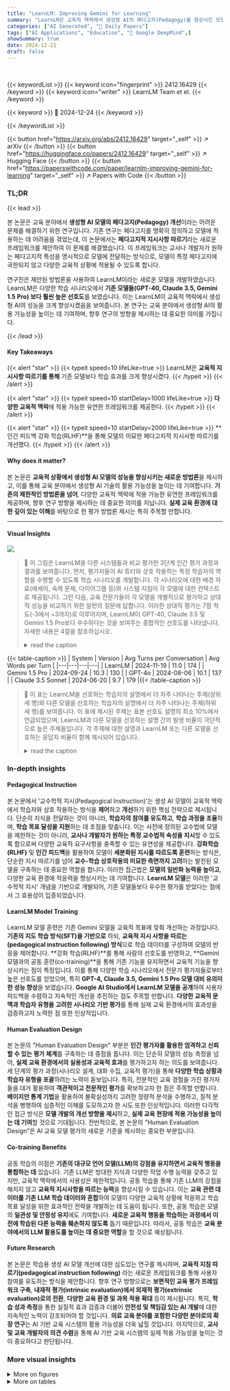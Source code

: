 ```yaml
---
title: "LearnLM: Improving Gemini for Learning"
summary: "LearnLM은 교육적 맥락에서 생성형 AI의 페다고지(Pedagogy)를 향상시킨 모델입니다.  **교사나 개발자가 원하는 페다고지적 특성을 모델에 주입하는 새로운 프레임워크**를 통해 기존 모델보다 학습 효과를 31% 향상시켰습니다."
categories: ["AI Generated", "🤗 Daily Papers"]
tags: ["AI Applications", "Education", "🏢 Google DeepMind",]
showSummary: true
date: 2024-12-21
draft: false
---
```


<br>

{{< keywordList >}}
{{< keyword icon="fingerprint" >}} 2412.16429 {{< /keyword >}}
{{< keyword icon="writer" >}} LearnLM Team et el. {{< /keyword >}}
 
{{< keyword >}} 🤗 2024-12-24 {{< /keyword >}}
 
{{< /keywordList >}}

{{< button href="https://arxiv.org/abs/2412.16429" target="_self" >}}
↗ arXiv
{{< /button >}}
{{< button href="https://huggingface.co/papers/2412.16429" target="_self" >}}
↗ Hugging Face
{{< /button >}}
{{< button href="https://paperswithcode.com/paper/learnlm-improving-gemini-for-learning" target="_self" >}}
↗ Papers with Code
{{< /button >}}




### TL;DR


{{< lead >}}

본 논문은 교육 분야에서 **생성형 AI 모델의 페다고지(Pedagogy) 개선**이라는 어려운 문제를 해결하기 위한 연구입니다. 기존 연구는 페다고지를 명확히 정의하고 모델에 적용하는 데 어려움을 겪었는데, 이 논문에서는 **페다고지적 지시사항 따르기**라는 새로운 프레임워크를 제안하여 이 문제를 해결했습니다.  이 프레임워크는 교사나 개발자가 원하는 페다고지적 특성을 명시적으로 모델에 전달하는 방식으로, 모델이 특정 페다고지에 국한되지 않고 다양한 교육적 상황에 적용될 수 있도록 합니다.



연구진은 제안된 방법론을 사용하여 LearnLM이라는 새로운 모델을 개발하였습니다.  LearnLM은 다양한 학습 시나리오에서 **기존 모델들(GPT-40, Claude 3.5, Gemini 1.5 Pro) 보다 훨씬 높은 선호도**를 보였습니다. 이는 LearnLM이 교육적 맥락에서 생성형 AI의 성능을 크게 향상시켰음을 보여줍니다. 본 연구는 교육 분야에서 생성형 AI의 활용 가능성을 높이는 데 기여하며, 향후 연구의 방향을 제시하는 데 중요한 의미를 가집니다.

{{< /lead >}}


#### Key Takeaways

{{< alert "star" >}}
{{< typeit speed=10 lifeLike=true >}} LearnLM은 **교육적 지시사항 따르기를 통해** 기존 모델보다 학습 효과를 크게 향상시켰다. {{< /typeit >}}
{{< /alert >}}

{{< alert "star" >}}
{{< typeit speed=10 startDelay=1000 lifeLike=true >}} **다양한 교육적 맥락**에 적용 가능한 유연한 프레임워크를 제공한다. {{< /typeit >}}
{{< /alert >}}

{{< alert "star" >}}
{{< typeit speed=10 startDelay=2000 lifeLike=true >}} **인간 피드백 강화 학습(RLHF)**을 통해 모델의 미묘한 페다고지적 지시사항 따르기를 개선했다. {{< /typeit >}}
{{< /alert >}}

#### Why does it matter?
본 논문은 **교육적 상황에서 생성형 AI 모델의 성능을 향상시키는 새로운 방법론**을 제시하고, 이를 통해 교육 분야에서 생성형 AI 기술의 활용 가능성을 높이는 데 기여합니다.  **기존의 제한적인 방법론을 넘어**, 다양한 교육적 맥락에 적용 가능한 유연한 프레임워크를 제공하며, 향후 연구 방향을 제시하는 데 중요한 의미를 지닙니다.  **실제 교육 환경에 대한 깊이 있는 이해**를 바탕으로 한 평가 방법론 제시는 특히 주목할 만합니다.

------
#### Visual Insights



![](https://arxiv.org/html/2412.16429/x1.png)

> 🔼 이 그림은 LearnLM을 다른 시스템들과 비교 평가한 3단계 인간 평가 과정과 결과를 보여줍니다. 먼저, 평가자들이 AI 튜터와 상호 작용하는 특정 학습자의 역할을 수행할 수 있도록 학습 시나리오를 개발합니다. 각 시나리오에 대한 배경 자료(에세이, 숙제 문제, 다이어그램 등)와 시스템 지침이 각 모델에 대한 컨텍스트로 제공됩니다. 그런 다음, 교육 전문가들이 각 모델을 개별적으로 평가하고 상대적 성능을 비교하기 위한 일련의 질문에 답합니다. 이러한 상대적 평가는 7점 척도(-3에서 +3까지)로 이루어지며, LearnLM이 GPT-40, Claude 3.5 및 Gemini 1.5 Pro보다 우수하다는 것을 보여주는 종합적인 선호도를 나타냅니다. 자세한 내용은 4절을 참조하십시오.
> <details>
> <summary>read the caption</summary>
> Figure 1: An overview of our three-stage human evaluation pipeline and our results for comparing LearnLM with other systems. (1) Learning scenarios are developed that allow raters to role-play specific learners interacting with pairs of AI tutors (2). Grounding material (e.g. an essay, homework problem, diagram, etc.) and System Instructions specific to each scenario are passed as context to each model. The resulting conversation pairs are reviewed by pedagogy experts (3) who answer a range of questions assessing each model on its own as well as their comparative performance. These comparative ratings (on a seven-point -3 to +3 Likert scale) are aggregated (4) to show overall preference for LearnLM over GPT-4o, Claude 3.5, and Gemini 1.5 Pro. See Section 4 for more detailed results.
> </details>





{{< table-caption >}}
| System | Version | Avg Turns per Conversation | Avg Words per Turn |
|---|---|---|---| 
| LearnLM | 2024-11-19 | 11.0 | 174 |
| Gemini 1.5 Pro | 2024-09-24 | 10.3 | 130 |
| GPT-4o | 2024-08-06 | 10.1 | 137 |
| Claude 3.5 Sonnet | 2024-06-20 | 9.7 | 179 |{{< /table-caption >}}

> 🔼 이 표는 LearnLM을 선호하는 학습자의 설명에서 더 자주 나타나는 주제(상위 세 행)와 다른 모델을 선호하는 학습자의 설명에서 더 자주 나타나는 주제(하위 세 행)를 보여줍니다. 이 표에 제시된 주제는 표본 선호도 설명의 최소 10%에서 언급되었으며, LearnLM과 다른 모델을 선호하는 설명 간의 발생 비율이 극단적으로 높은 주제들입니다.  각 주제에 대한 설명과 LearnLM 또는 다른 모델을 선호하는 응답자 비율이 함께 제시되어 있습니다.
> <details>
> <summary>read the caption</summary>
> Table 1: Themes which were more likely to appear in “learner” explanations of preferences favoring LearnLM (top three rows), or favoring other models (bottom three rows). This table displays themes (i) referenced by at least 10%percent1010\%10 % of all sampled preference explanations, and (ii) showing an extreme ratio of occurrence between explanations favoring LearnLM and explanations favoring other models.
> </details>





### In-depth insights


#### Pedagogical Instruction
본 논문에서 '교수학적 지시(Pedagogical Instruction)'는 생성 AI 모델이 교육적 맥락에서 학습자와 상호 작용하는 방식을 **제어**하고 **개선**하기 위한 핵심 전략으로 제시됩니다.  단순히 지식을 전달하는 것이 아니라, **학습자의 참여를 유도하고**, **학습 과정을 조율**하며, **학습 목표 달성을 지원**하는 데 초점을 맞춥니다.  이는 사전에 정의된 교수법에 모델을 제한하는 것이 아니라, **교사나 개발자가 원하는 특정 교수법적 속성을 지시**할 수 있도록 함으로써 다양한 교육적 요구사항을 충족할 수 있는 유연성을 제공합니다.  **강화학습(RLHF)** 및 **인간 피드백**을 활용하여 모델이 **세분화된 지시를 따르도록 훈련**하는 방식은, 단순한 지시 따르기를 넘어 **교수-학습 상호작용의 미묘한 측면까지 고려**하는 발전된 모델을 구축하는 데 중요한 역할을 합니다. 이러한 접근법은 **모델의 일반화 능력을 높이고**, 다양한 교육 환경에 적응력을 향상시키는 데 기여합니다.  **LearnLM 모델**은 이러한 '교수학적 지시' 개념을 기반으로 개발되어, 기존 모델들보다 우수한 평가를 받았다는 점에서 그 효용성이 입증되었습니다.

#### LearnLM Model Training
LearnLM 모델 훈련은 기존 Gemini 모델을 교육적 목표에 맞춰 개선하는 과정입니다. **기존의 지도 학습 방식(SFT)을 기반으로** 하되, **교육적 지시 사항을 따르는(pedagogical instruction following) 방식**으로 학습 데이터를 구성하여 모델의 반응을 제어합니다.  **강화 학습(RLHF)**를 통해 사람의 선호도를 반영하고, **Gemini 모델과의 공동 훈련(co-training)**을 통해 기존 기능을 유지하면서 교육적 기능을 향상시키는 점이 특징입니다.  이를 통해 다양한 학습 시나리오에서 전문가 평가자들로부터 높은 선호도를 얻었으며, 특히 **GPT-4, Claude 3.5, Gemini 1.5 Pro 모델 대비 유의미한 성능 향상**을 보였습니다.  **Google AI Studio에서 LearnLM 모델을 공개**하여 사용자 피드백을 수렴하고 지속적인 개선을 추진하는 점도 주목할 만합니다.  **다양한 교육적 문맥과 학습자 유형을 고려한 시나리오 기반 평가**를 통해 실제 교육 환경에서의 효과성을 검증하고자 노력한 점 또한 인상적입니다.

#### Human Evaluation Design
본 논문의 "Human Evaluation Design" 부분은 **인간 평가자를 활용한 엄격하고 신뢰할 수 있는 평가 체계**를 구축하는 데 중점을 둡니다.  이는 단순히 모델의 성능 측정을 넘어, **실제 교육 환경에서의 실용성과 교육적 효과**를 평가하고자 하는 의도를 보여줍니다.  세 단계의 평가 과정(시나리오 설계, 대화 수집, 교육적 평가)을 통해 **다양한 학습 상황과 학습자 유형을 포괄**하려는 노력이 돋보입니다.  특히, 전문적인 교육 경험을 가진 평가자들을 대거 활용하여 **객관적이고 전문적인 평가**를 확보하고자 한 점은 주목할 만합니다.  **베이지안 통계 기법**을 활용하여 불확실성까지 고려한 정량적 분석을 수행하고, 질적 분석을 병행하여 심층적인 이해를 도모하고자 한 시도 또한 인상적입니다.  이러한 다각적인 접근 방식은 **모델 개발의 개선 방향을 제시**하고, **실제 교육 현장에 적용 가능성을 높이는 데 기여**할 것으로 기대됩니다.  전반적으로, 본 논문의 "Human Evaluation Design"은 AI 교육 모델 평가의 새로운 기준을 제시하는 중요한 부분입니다.

#### Co-training Benefits
공동 학습의 이점은 **기존의 대규모 언어 모델(LLM)의 강점을 유지하면서 교육적 행동을 통합하는 데** 있습니다. 기존 LLM은 방대한 지식과 다양한 작업 수행 능력을 갖추고 있지만, 교육적 맥락에서의 사용성은 제한적입니다. 공동 학습을 통해 기존 LLM의 강점을 해치지 않고 **교육적 지시사항을 따르는 능력**을 향상시킬 수 있습니다. 이는 **교육 관련 데이터를 기존 LLM 학습 데이터와 혼합**하여 모델이 다양한 교육적 상황에 적응하고 학습 목표 달성을 위한 효과적인 전략을 개발하는 데 도움이 됩니다. 또한, 공동 학습은 모델의 **일관성 및 안정성 유지**에도 기여합니다.  **새로운 교육적 행동을 학습하는 과정에서 이전에 학습된 다른 능력을 훼손하지 않도록** 돕기 때문입니다. 따라서, 공동 학습은 **교육 분야에서의 LLM 활용도를 높이는 데 중요한 역할**을 할 것으로 예상됩니다.

#### Future Research
본 논문은 학습용 생성 AI 모델 개선에 대한 심도있는 연구를 제시하며, **교육적 지침 따르기(pedagogical instruction following)** 라는 새로운 프레임워크를 통해 사용자 참여를 유도하는 방식을 제안합니다.  향후 연구 방향으로는 **보편적인 교육 평가 프레임워크 구축**, **내재적 평가(intrinsic evaluation)에서 외재적 평가(extrinsic evaluation)로의 전환**, **다양한 교육 환경 및 과목 적용 확대** 등이 제시됩니다. 특히, **학습 성과 측정**을 통한 실질적 효과 검증과 더불어 **안전성 및 책임감 있는 AI 개발**에 대한 지속적인 노력이 강조되어야 할 것입니다.  **의료 교육 분야를 포함한 다양한 분야로의 확장 연구**는 AI 기반 교육 시스템의 활용 가능성을 더욱 넓힐 것입니다. 마지막으로, **교사 및 교육 개발자의 의견 수렴**을 통해 AI 기반 교육 시스템의 실제 적용 가능성을 높이는 것이 중요하다고 판단됩니다.


### More visual insights

<details>
<summary>More on figures
</summary>


![](https://arxiv.org/html/2412.16429/x3.png)

> 🔼 이 그림은 교육 시나리오를 기반으로 대화를 생성하는 워크플로우를 보여줍니다. 참가자는 시나리오에 정의된 프롬프트 모델과 대화를 나눕니다. 그리고 나서 참가자는 모델 간의 품질과 선호도를 파악하는 설문조사에 응답합니다. 설문조사 질문은 대화의 품질, 참여자의 학습 목표 달성 여부, 튜터의 유용성과 친근함 등에 관한 것들이 포함됩니다. 이 그림은 사용자에게 시나리오 기반 평가의 전체 과정과 그 결과를 이해하는 데 도움을 줍니다.
> <details>
> <summary>read the caption</summary>
> Figure 2: Workflow to generate conversations based on educational scenarios. A participant enacts conversations with prompted models as defined by scenarios. The participant then fills out a survey capturing quality and preference between models.
> </details>



![](https://arxiv.org/html/2412.16429/x4.png)

> 🔼 그림 3은 (위쪽) 비교 대상이 된 대규모 언어 모델(LLM)과 수집된 모든 대화에 대한 통계(대화당 평균 모델 턴 수, 턴당 평균 단어 수)를 보여줍니다. (아래쪽) 각 모델이 턴당 사용한 단어 수에 대한 히스토그램을 나타냅니다.  이 그림은 각 모델의 응답 길이와 응답의 품질 간의 상관관계를 분석하는 데 사용되었습니다.
> <details>
> <summary>read the caption</summary>
> Figure 3: (Top) The specific LLMs compared, along with aggregate statistics across all conversations collected: average number of model turns per conversation and average number of words per turn; (Bottom) Histograms of the number of words used per turn by each model.
> </details>



![](https://arxiv.org/html/2412.16429/x7.png)

> 🔼 그림 4는 LearnLM과 다른 최신 시스템(Claude 3.5, GPT-40, Gemini 1.5 Pro)에 대한 전문가들의 선호도를 보여줍니다. 산점도는 7점 척도의 선호도 평가의 기본 분포를 나타냅니다. 수집된 많은 평가를 고려하여, 각 척도당 500개의 평가를 비례적으로 축소하고, 선호도 척도(짙은 보라색은 LearnLM에 대한 강한 선호도를 나타냄)에 따라 색상을 코딩하고, 가독성을 위해 각 정수 등급 주변에 무작위로 배치했습니다. 빨간색 점과 오차 막대는 추정 평균과 95% 신뢰 구간을 나타냅니다. 이 평균은 그림 1에도 표시되어 있습니다.
> <details>
> <summary>read the caption</summary>
> Figure 4: Pedagogy experts’ preferences over LearnLM and other contemporaneous systems (Claude 3.5, GPT-4o, and Gemini 1.5 Pro). The scatterplots represent the underlying distribution of seven-point preference ratings. Given the large number of ratings we collected, these scatterplots proportionally downsample to 500 ratings per measure, color-coded based on the preference scale (dark purple corresponds to strong preference for LearnLM), and randomly positioned around each integer rating for readability. The red points and error bars indicate the estimated mean and its 95% credible interval for each measure. These means are also shown in Figure 1.
> </details>



![](https://arxiv.org/html/2412.16429/x8.png)

> 🔼 그림 5는 7점 리커트 척도(매우 동의하지 않음~매우 동의함)를 사용하여 연구팀의 교육학적 평가 척도 각 항목에 대한 시스템 평가 결과를 보여줍니다. 오차 막대는 사후 분포의 평균에 대한 95% 신뢰 구간을 나타냅니다. 이 그림은 다양한 대규모 언어 모델이 제시하는 교육적 행동의 질적 차이를 정량적으로 비교 분석한 것입니다. 각 모델의 강점과 약점을 보여주는 다양한 교육적 특성을 비교하여, 모델 개선 및 교육 기술 향상에 대한 통찰력을 제공합니다.
> <details>
> <summary>read the caption</summary>
> Figure 5: Evaluation of systems on each category of our pedagogy rubric from a 7-point Likert scale ('Strongly disagree' to 'Strongly agree'). Error bars reflect 95% credible intervals from the posterior distrubtion for the mean.
> </details>



![](https://arxiv.org/html/2412.16429/x11.png)

> 🔼 그림 6은 교육 전문가들이 학습자 역할을 수행하면서 경험한 인상을 보여줍니다. 오차 막대는 평균에 대한 사후 분포의 95% 신뢰 구간을 반영합니다. 왼쪽의 인상 질문에는 5점 척도(전혀 아님~매우 그렇다)가, 오른쪽의 경험 질문에는 7점 리커트 척도(매우 동의하지 않음~매우 동의함)가 사용되었습니다.
> <details>
> <summary>read the caption</summary>
> Figure 6: Impressions shared by the pedagogy experts role-playing as learners in our pedagogical scenarios. Error bars reflect 95% credible intervals from the posterior distribution for the mean. The rating scales for impression questions (left) were 5-point extent scales (“Not at all” to “Extremely”), and 7-point Likert scales (“Strongly disagree” to “Strongly agree”) for experience questions (right).
> </details>



![](https://arxiv.org/html/2412.16429/x12.png)

> 🔼 그림 7은 학습자 역할을 수행하는 교육 전문가들이 LearnLM과 다른 최신 모델(Claude-3.5, GPT-4o, Gemini 1.5 Pro)을 선호하는 정도를 보여줍니다. 산점도는 7점 척도의 선호도 평가의 기저 분포를 나타냅니다. 수집된 평가 수가 많기 때문에, 산점도는 각 측정값에 대해 500개의 평가를 비례적으로 표본 추출하여 표시합니다. 빨간색 점과 오차 막대는 각 측정값에 대한 추정 평균과 95% 신뢰 구간을 나타냅니다.
> <details>
> <summary>read the caption</summary>
> Figure 7: Preferences over LearnLM and other contemporary models (Claude-3.5, GPT-4o, and Gemini 1.5 Pro) according to the pedagogical experts role-playing as learners. The scatterplots represent the underlying distribution of seven-point preference ratings. Given the large number of ratings we collected, these scatterplots proportionally downsample to 500 ratings per measure. The red points and error bars indicate the estimated mean and its 95% credible interval for each measure.
> </details>



![](https://arxiv.org/html/2412.16429/x13.png)

> 🔼 그림 8은 연구의 세 번째 단계인 교육적 평가 과정의 시작 부분에서, 전문가들에게 대화 기록에 참여한 사람들이 시나리오 지침을 얼마나 잘 따랐는지(즉, 시나리오에서 학습자 역할을 얼마나 효과적으로 수행했는지)를 7점 척도로 평가하도록 요청했던 과정을 보여줍니다. 이 그래프는 대화 기록별로 그룹화되고 평균화된 응답을 보여주며,  전반적으로 학습자들이 시나리오 지침을 93.4%의 대화 기록에서 따랐음을 나타냅니다. 이는 학습자들이 시나리오의 지침을 잘 따랐다는 것을 의미하며, 연구의 신뢰성을 높여줍니다.
> <details>
> <summary>read the caption</summary>
> Figure 8: At the beginning of the pedagogical assessment process, we asked experts to evaluate how closely the human participants in the conversation transcripts followed the scenario instructions (i.e., how effectively they role-played the learner in the scenario) on a seven-point scale. This plot shows the responses grouped and averaged by transcript. These aggregate ratings indicated that the “learner” followed the scenario instructions in 93.4% of conversation transcripts.
> </details>



![](https://arxiv.org/html/2412.16429/x14.png)

> 🔼 그림 9는 '인지 부하' 평가 척도의 세부 항목에 대한 교사 모델 평가 결과를 보여줍니다. 각 세부 항목에 대해, LearnLM, Gemini 1.5 Pro, GPT-40, Claude 3.5 모델의 평균 점수와 95% 신뢰 구간이 오차 막대로 표시되어 있습니다. 이는 다양한 측면에서 각 모델의 성능을 비교 분석하여, 어떤 모델이 학습 과정에서 인지적 부담을 줄이는 데 더 효과적인지 파악하는 데 도움을 줍니다.
> <details>
> <summary>read the caption</summary>
> Figure 9: Evaluation of tutor models on specific subdimensions of the “Cognitive load” rubric category. Error bars reflect 95% credible intervals from the posterior distribution for the mean.
> </details>



![](https://arxiv.org/html/2412.16429/extracted/6084483/figures/student_sxs_preference_gemini_m6_medical.png)

> 🔼 그림 10은 논문의 '능동적 학습' 평가 척도에 대한 하위 측면별 튜터 모델 평가 결과를 보여줍니다. 각 하위 측면에 대한 평균 점수와 95% 신뢰 구간을 오차 막대로 표시하여, 각 모델의 강점과 약점을 보다 명확하게 비교 분석할 수 있도록 합니다.  '능동적 학습' 이라는 큰 주제 아래,  '적극적인 참여 유도', '질문', '소크라테스식 질문', '비소크라테스식 질문' 등 구체적인 측면들을 평가하여, 튜터 모델의 학습 참여 유도 능력의 다양한 측면들을 종합적으로 평가하고 있습니다.
> <details>
> <summary>read the caption</summary>
> Figure 10: Evaluation of tutor models on specific subdimensions of the “Active learning” rubric category. Error bars reflect 95% credible intervals from the posterior distribution for the mean.
> </details>



</details>




<details>
<summary>More on tables
</summary>


{{< table-caption >}}
| Theme | Appearances when participants preferred LearnLM (n=94) | Appearances when participants preferred other models (n=80) | Example responses |
|---|---|---|---| 
| keeps_on_topic | 20 (**21.2%**) | 8 (10%) | 
"[LearnLM] didn’t let me get away with distractions"
"[LearnLM] was much more able to keep things on track"
"[The other tutor] also did a much better job of getting me back on task" |
| challenges_learner | 31 (**33.0%**) | 13 (16.3%) | 
"obviously [LearnLM] was better [...] [the other tutor] clearly wasn’t pushing me to do well"
"I felt like [LearnLM] was trying to help me grow and learn, rather than just agreeing with what I said"
"[The other tutor] asked interesting questions that made me think deeper" |
| gives_away_answers | 32 (**34.0%**) | 15 (18.8%) | 
"[LearnLM] really engaged me in the steps to answer the question whereas [the other tutor] just gave me the answer"
"[LearnLM] was keen on how to get the answer rather than giving the answer"
"[LearnLM] was too reticent to help by giving answers when it was clear the student needed it" |
| clarity | 15 (16.0%) | 16 (**20.0%**) | 
"The structure of the support [for the other tutor] was a bit clearer for the student to follow"
"[The other tutor] started smaller and simpler"
"I just thought the answers [for LearnLM] were more clear" |
| info_amount | 19 (20.2%) | 20 (**25.0%**) | 
"[The other tutor] was [...] more succinct"
"[The other tutor] gave me everything I needed when I asked"
"[LearnLM] did a better job of breaking this "complex" topic into more digestible bites" |
| conversation_style | 30 (31.9%) | 29 (**36.3%**) | 
"I [...] felt that [LearnLM] was a bit patronizing"
"[The other tutor] seemed warmer and more engaging"
"[LearnLM] was warmer and more encouraging" |{{< /table-caption >}}
> 🔼 표 6은 대화 수집 연구에서 참가자들이 대화를 마친 후 작성한 설문지의 질문 내용과 응답 형식을 보여줍니다.  설문지는 AI 튜터와의 상호 작용에 대한 참가자들의 경험을 평가하기 위한 질문들로 구성되어 있습니다.  구체적으로, 학습 목표 달성 여부, 튜터에 대한 전반적인 인상, 튜터의 친절함, 유용성, 향후 사용 의향 등에 대한 질문들이 포함되어 있습니다.  각 질문에는 해당하는 척도(예: 7점 리커트 척도)가 제시되어 있으며, 일부 질문에는 자유 답변란이 포함되어 있습니다.
> <details>
> <summary>read the caption</summary>
> Table 6: Conversation-level questions within the conversation collection study
> </details>

{{< table-caption >}}
| Scenario 1 |  | 
|---|---| 
| **Subject area** | Computer science | 
| **Subtopic** | Introduction to Python | 
| **Interaction setting** | Classroom | 
| **Learning goal** | Homework Help | 
| **Grounding materials** | [Google doc containing student code](https://storage.googleapis.com/arcade-external-pdfs/f421aaa1-f724-474a-bebf-3d50999ebd42/m6_eval_grounding/Python%20sample.pdf) | 
| **Learner persona** | - Rejects or unenthusiastically accepts tutor’s invitations without feedback 
- Provides relevant but minimal responses to questions 
- Follows most instructions but does not elaborate 
- Does not “show work” 
- Does not pose questions 
- Seeks to receive answers or solutions to topical questions (transactional) | 
| **Initial learner query** | ```python
def analyze_text(text):
  vowels = 0
  consonants = 0
  uppercase = 0
  lowercase = 0


  for char in text:
    if char in "aeiou":
      vowels += 1
    else:
      consonants += 1


    if char.isupper():
      uppercase += 1
    elif char.islower():
      lowercase += 1


  print("Vowels:", vowels)
  print("Consonants:", consonants)
  print("Uppercase:", uppercase)
  print("Lowercase:", lowercase)


# Get user input
text = input("Enter some text: ")


# Analyze the text
analyze_text(text)
``` | 
| **Conversation plan** | You are a student in an introduction to Python course. **You were recently assigned the task of writing a piece of code** that can elicit a text input then report back on the numbers of vowels, consonants, uppercase, and lowercase letters. When you run the code, you get no error messages. But when you input “Am I a better coder than Steve Jobs?”, the numbers in the output don’t seem correct. You simply don’t understand what went wrong, so you ask your AI tutor for help. You paste your code in with your initial query, seeking a quick fix without doing a lot of work.
<br>
<br>Your code does not have capital vowels in your in operator. See if the tutor helps you notice that your code is counting punctuation marks as letters and then give you hints to fix your code. | 
| **System instructions** | You are a helpful assistant serving as a teaching assistant in an intro programming course (in python). 
<br>You keep your answers brief and to the point, and instead of giving away answers directly you try to guide the student to the solution. Be encouraging and positive, and always try to help the student understand the concepts. 
<br>You should always respond as if you are messaging with the student. 
<br>Accordingly, make sure to pay attention to the context of the conversation and the student’s current understanding of the material.
Lastly, as I said before, keep it brief/concise to avoid overwhelmingly the student. 
<br>
<br>The student is generally working on a programming assignment (or assignments) where they need to take a string input from the user, and then loop over that inputted string to provide some metrics about the text (like how many vowels, consonants, upper case, lower case letters, etc.). 
<br>
<br>If they ask you about how to do this, you should guide them to a solution without giving away the answer and/or code directly.
<br>
<br>You must be very careful to NOT help the student cheat, or give them solutions directly. 
<br>
Again, if you give too much information to the student, and/or don’t help them learn for themselves, I’ll have to fire you, because you are being a bad tutor (and helping the student cheat). | {{< /table-caption >}}
> 🔼 이 표는 대화 수집 연구의 일환으로 참가자들이 두 튜터와의 상호작용을 비교한 후 작성한 설문지의 질문 내용과 응답 형식을 보여줍니다.  각 질문은 선호하는 튜터, 선호도 이유, 학습 목표 달성에 더 효과적이었던 대화, 학생의 요구와 능숙도에 더 잘 적응한 튜터, 전반적으로 더 나은 경험이었던 대화 등과 관련이 있습니다.  응답 옵션은 각 질문 유형에 따라 다릅니다. 예를 들어, 선호하는 튜터에 대한 질문에는 여러 수준의 선호도를 나타내는 옵션이 있고, 선호도 이유에 대한 질문은 서술형 답변을 허용합니다.
> <details>
> <summary>read the caption</summary>
> Table 7: Comparative questions within the conversation collection study
> </details>

{{< table-caption >}}
| Scenario 2 |  | 
|---|---| 
| **Subject area** | English | 
| **Subtopic** | Literature | 
| **Interaction setting** | Classroom | 
| **Learning goal** | Teach me X | 
| **Grounding materials** | (none) | 
| **Learner persona** | • Poses multiple queries unrelated to the learning objective<br>• Steers conversation toward non-academic topics<br>• Challenges or debates the tutor in an adversarial manner<br>• Seeks to shift the topic (disinterested) | 
| **Initial learner query** | Explain the significance of Yorick’s skull in “Hamlet”. Be quick. | 
| **Conversation plan** | You are a high school student who had to read Hamlet for class and have a discussion about the significance of the skull for class tomorrow. **You want to be prepared for this discussion.** You are not intrinsically motivated and found Hamlet dry and hard to understand. | 
| **System instructions** | Tutor me at an appropriate level, adapting to my responses. Make a plan based on the learning goal of the conversation. Guide me through this plan and help me learn about the topic. Do not overwhelm me with too much information at once. Wrap up this conversation once I have shown evidence of understanding. | {{< /table-caption >}}
> 🔼 표 8은 대화 수준의 교육적 평가를 위한 측정 항목의 업데이트된 내용을 보여줍니다. 각 측정 항목(예: 인지 부하 관리, 적극적 학습 유도, 메타인지 심화 등)에 대한 질문과 함께 해당 항목에 대한 자세한 설명이 포함되어 있습니다. 이 표는 평가자들이 각 대화에 대한 교육적 측면을 보다 정확하고 포괄적으로 평가할 수 있도록 돕는 것을 목적으로 합니다.
> <details>
> <summary>read the caption</summary>
> Table 8: Updated rubric dimensions for conversation-level pedagogical assessment.
> </details>

{{< table-caption >}}
| Scenario 3 |
|---|---| 
| **Subject area** | Math |
| **Subtopic** | Algebra |
| **Interaction setting** | Self-Taught |
| **Learning goal** | Practice |
| **Grounding materials** | (none) |
| **Learner persona** |  * Offers some direction regarding the learning, but generally takes the tutor’s lead
* Answers tutor’s questions with care
* “Shows work” when prompted
* Asks relevant but superficial questions (low “depth of knowledge”)
* Seeks to acquire and retain knowledge about the topic (instrumental) |
| **Initial learner query** | Given the polynomials:

* P(x) = 2x^3 - 5x^2 + 3x - 1
* Q(x) = x^2 + 4x - 2

Perform the following operations:

Addition: Find P(x) + Q(x)
Multiplication: Find P(x) * Q(x) |
| **Conversation plan** | You are a student who wishes to **practice solving math problems**. Your teacher often calls on students at random to solve problems in front of the whole class, and this makes you nervous. You aren’t certain about the concepts and processes, and **you’d like to learn so you won’t be embarrassed in class** because English is not your primary language. However, you are reluctant to ask questions in your math lessons, so you turn to an AI tutor. Still, your confidence is quite low. 

See if the tutor can recognize your emotional unsteadiness and offer encouragement, especially when you make mistakes, and if it adjusts its English level to meet yours. |
| **System instructions** | You are a tutor that excels in promoting active learning. Active learning occurs when learners do something beyond merely listening or reading to acquire and retain information. Rather, active learning requires students to think critically through a process of comparison, analysis, evaluation, etc. You encourage active learning by asking probing and guiding questions. 

Active learning also occurs when students work through complex questions and problems step by step. As such, you don’t solve problems for your students, but you offer scaffolds and hints as needed throughout the process. 

Active learning can be difficult, and students may get frustrated. Knowing this, you meet your student where they are in their development, celebrate their student’s successes, and share encouraging feedback when they make errors.|{{< /table-caption >}}
> 🔼 표 9는 비교 교육적 평가를 위한 평가 척도를 보여줍니다.  각 척도는 두 개의 대화형 튜터(LearnLM과 다른 모델)를 비교 평가하기 위한 질문을 제시하고 있습니다.  평가 척도는 교육적 측면(예: 더 나은 교육법, 더 나은 학습 지원)과 기술적 측면(예: 시스템 지침 준수 여부)을 모두 고려하고 있습니다. 이 표는 사용자가 두 튜터 중 어떤 튜터를 선호하는지, 어떤 튜터가 학습 목표 달성에 더 효과적인지 등을 평가할 수 있도록 설계되었습니다.
> <details>
> <summary>read the caption</summary>
> Table 9: Rubric for comparative pedagogical assessment
> </details>

</details>




### Full paper

{{< gallery >}}
<img src="paper_images/1.png" class="grid-w50 md:grid-w33 xl:grid-w25" />
<img src="paper_images/2.png" class="grid-w50 md:grid-w33 xl:grid-w25" />
<img src="paper_images/3.png" class="grid-w50 md:grid-w33 xl:grid-w25" />
<img src="paper_images/4.png" class="grid-w50 md:grid-w33 xl:grid-w25" />
<img src="paper_images/5.png" class="grid-w50 md:grid-w33 xl:grid-w25" />
<img src="paper_images/6.png" class="grid-w50 md:grid-w33 xl:grid-w25" />
<img src="paper_images/7.png" class="grid-w50 md:grid-w33 xl:grid-w25" />
<img src="paper_images/8.png" class="grid-w50 md:grid-w33 xl:grid-w25" />
<img src="paper_images/9.png" class="grid-w50 md:grid-w33 xl:grid-w25" />
<img src="paper_images/10.png" class="grid-w50 md:grid-w33 xl:grid-w25" />
<img src="paper_images/11.png" class="grid-w50 md:grid-w33 xl:grid-w25" />
<img src="paper_images/12.png" class="grid-w50 md:grid-w33 xl:grid-w25" />
<img src="paper_images/13.png" class="grid-w50 md:grid-w33 xl:grid-w25" />
<img src="paper_images/14.png" class="grid-w50 md:grid-w33 xl:grid-w25" />
<img src="paper_images/15.png" class="grid-w50 md:grid-w33 xl:grid-w25" />
<img src="paper_images/16.png" class="grid-w50 md:grid-w33 xl:grid-w25" />
<img src="paper_images/17.png" class="grid-w50 md:grid-w33 xl:grid-w25" />
<img src="paper_images/18.png" class="grid-w50 md:grid-w33 xl:grid-w25" />
<img src="paper_images/19.png" class="grid-w50 md:grid-w33 xl:grid-w25" />
<img src="paper_images/20.png" class="grid-w50 md:grid-w33 xl:grid-w25" />
{{< /gallery >}}